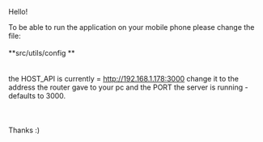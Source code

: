 Hello!

To be able to run the application on your mobile phone please change the file:<br/><br/> **src/utils/config **
<br/><br/><br/>
the HOST_API is currently = http://192.168.1.178:3000
change it to the address the router gave to your pc and the PORT the server is running - defaults to 3000.<br/><br/>
<br/><br/>
Thanks :)

<br/><br/><br/>
